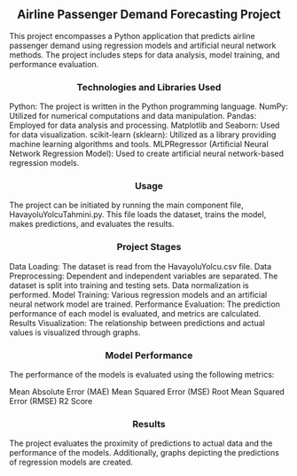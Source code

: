 <h2 align="center">Airline Passenger Demand Forecasting Project</h2> 

This project encompasses a Python application that predicts airline passenger demand using regression models and artificial neural network methods. The project includes steps for data analysis, model training, and performance evaluation.

<h3 align="center">Technologies and Libraries Used</h3>
Python: The project is written in the Python programming language.
NumPy: Utilized for numerical computations and data manipulation.
Pandas: Employed for data analysis and processing.
Matplotlib and Seaborn: Used for data visualization.
scikit-learn (sklearn): Utilized as a library providing machine learning algorithms and tools.
MLPRegressor (Artificial Neural Network Regression Model): Used to create artificial neural network-based regression models.

<h3 align="center">Usage</h3>
The project can be initiated by running the main component file, HavayoluYolcuTahmini.py. This file loads the dataset, trains the model, makes predictions, and evaluates the results.

<h3 align="center">Project Stages</h3>
Data Loading: The dataset is read from the HavayoluYolcu.csv file.
Data Preprocessing: Dependent and independent variables are separated. The dataset is split into training and testing sets. Data normalization is performed.
Model Training: Various regression models and an artificial neural network model are trained.
Performance Evaluation: The prediction performance of each model is evaluated, and metrics are calculated.
Results Visualization: The relationship between predictions and actual values is visualized through graphs.

<h3 align="center">Model Performance</h3>
The performance of the models is evaluated using the following metrics:

Mean Absolute Error (MAE)
Mean Squared Error (MSE)
Root Mean Squared Error (RMSE)
R2 Score

<h3 align="center">Results</h3>
The project evaluates the proximity of predictions to actual data and the performance of the models. Additionally, graphs depicting the predictions of regression models are created.
